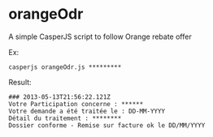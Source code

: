 orangeOdr
=========

A simple CasperJS script to follow Orange rebate offer

Ex:

    casperjs orangeOdr.js *********

Result:

    ### 2013-05-13T21:56:22.121Z
    Votre Participation concerne : ******
    Votre demande a été traitée le : DD-MM-YYYY
    Détail du traitement : ********
    Dossier conforme - Remise sur facture ok le DD/MM/YYYY
